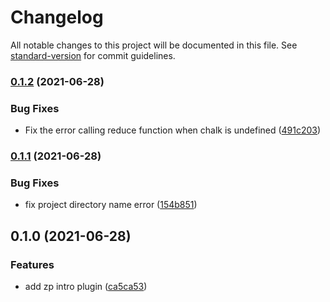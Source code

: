 # Changelog

All notable changes to this project will be documented in this file. See [standard-version](https://github.com/conventional-changelog/standard-version) for commit guidelines.

### [0.1.2](https://github.com/zppack/zp-plugin-intro/compare/v0.1.1...v0.1.2) (2021-06-28)


### Bug Fixes

* Fix the error calling reduce function when chalk is undefined ([491c203](https://github.com/zppack/zp-plugin-intro/commit/491c203387e17a3512403805b08b41b657e10b2c))

### [0.1.1](https://github.com/zppack/zp-plugin-intro/compare/v0.1.0...v0.1.1) (2021-06-28)


### Bug Fixes

* fix project directory name error ([154b851](https://github.com/zppack/zp-plugin-intro/commit/154b851442519ba6ff2a7230ef036bbef3bfed09))

## 0.1.0 (2021-06-28)


### Features

* add zp intro plugin ([ca5ca53](https://github.com/zppack/zp-plugin-intro/commit/ca5ca53a62bdf8eda411396c8f3c2a028687132b))
